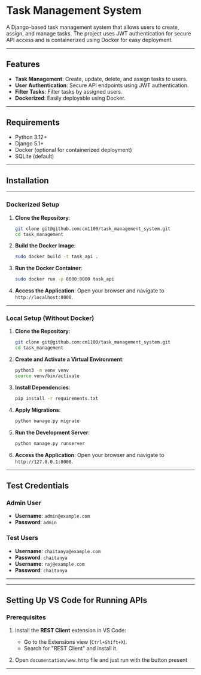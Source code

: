 # Task Management System

A Django-based task management system that allows users to create, assign, and manage tasks. The project uses JWT authentication for secure API access and is containerized using Docker for easy deployment.

---

## Features

- **Task Management**: Create, update, delete, and assign tasks to users.
- **User Authentication**: Secure API endpoints using JWT authentication.
- **Filter Tasks**: Filter tasks by assigned users.
- **Dockerized**: Easily deployable using Docker.

---

## Requirements

- Python 3.12+
- Django 5.1+
- Docker (optional for containerized deployment)
- SQLite (default)

---

## Installation

---

### Dockerized Setup

1. **Clone the Repository**:

   ```bash
   git clone git@github.com:cm1100/task_management_system.git
   cd task_management
   ```

1. **Build the Docker Image**:

   ```bash
   sudo docker build -t task_api .
   ```

1. **Run the Docker Container**:

   ```bash
   sudo docker run -p 8000:8000 task_api
   ```

1. **Access the Application**:
   Open your browser and navigate to `http://localhost:8000`.

---

### Local Setup (Without Docker)

1. **Clone the Repository**:

   ```bash
   git clone git@github.com:cm1100/task_management_system.git
   cd task_management
   ```

2. **Create and Activate a Virtual Environment**:

   ```bash
   python3 -m venv venv
   source venv/bin/activate
   ```

3. **Install Dependencies**:

   ```bash
   pip install -r requirements.txt
   ```

4. **Apply Migrations**:

   ```bash
   python manage.py migrate
   ```

5. **Run the Development Server**:

   ```bash
   python manage.py runserver
   ```

6. **Access the Application**:
   Open your browser and navigate to `http://127.0.0.1:8000`.

---

## Test Credentials

### Admin User

- **Username**: `admin@example.com`
- **Password**: `admin`

### Test Users

- **Username**: `chaitanya@example.com`
- **Password**: `chaitanya`
- **Username**: `raj@example.com`
- **Password**: `chaitanya`

---

---

## Setting Up VS Code for Running APIs

### Prerequisites

1. Install the **REST Client** extension in VS Code:

   - Go to the Extensions view (`Ctrl+Shift+X`).
   - Search for "REST Client" and install it.

2. Open `documentation/www.http` file and just run with the button present

---
